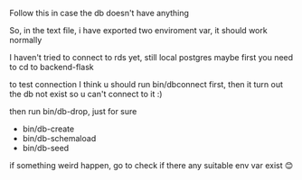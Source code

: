 Follow this in case the db doesn't have anything

So, in the text file, i have exported two enviroment var, it should work normally

I haven't tried to connect to rds yet, still local postgres
maybe first you need to cd to backend-flask

to test connection I think u should run bin/dbconnect first, then it turn out the db not exist so u can't connect to it :)

then run bin/db-drop, just for sure
- bin/db-create
- bin/db-schemaload
- bin/db-seed

if something weird happen, go to check if there any suitable env var exist 😊
